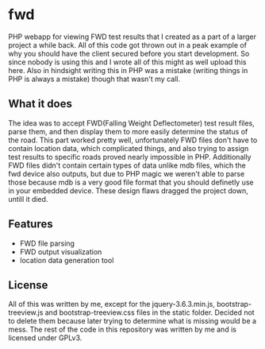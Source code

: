 # fwd

PHP webapp for viewing FWD test results that I created as a part of a larger project a while back.
All of this code got thrown out in a peak example of why you should have the client secured before you start development.
So since nobody is using this and I wrote all of this might as well upload this here.
Also in hindsight writing this in PHP was a mistake (writing things in PHP is always a mistake) though that wasn't my call.

## What it does

The idea was to accept FWD(Falling Weight Deflectometer) test result files, parse them, and then display them to more easily determine the status of the road.
This part worked pretty well, unfortunately FWD files don't have to contain location data, which complicated things, and also trying to assign test results to specific roads proved nearly impossible in PHP.
Additionally FWD files didn't contain certain types of data unlike mdb files, which the fwd device also outputs, but due to PHP magic we weren't able to parse those because mdb is a very good file format that you should definetly use in your embedded device.
These design flaws dragged the project down, untill it died.

## Features

- FWD file parsing
- FWD output visualization
- location data generation tool

## License

All of this was written by me, except for the jquery-3.6.3.min.js, bootstrap-treeview.js and bootstrap-treeview.css files in the static folder.
Decided not to delete them because later trying to determine what is missing would be a mess.
The rest of the code in this repository was written by me and is licensed under GPLv3.
